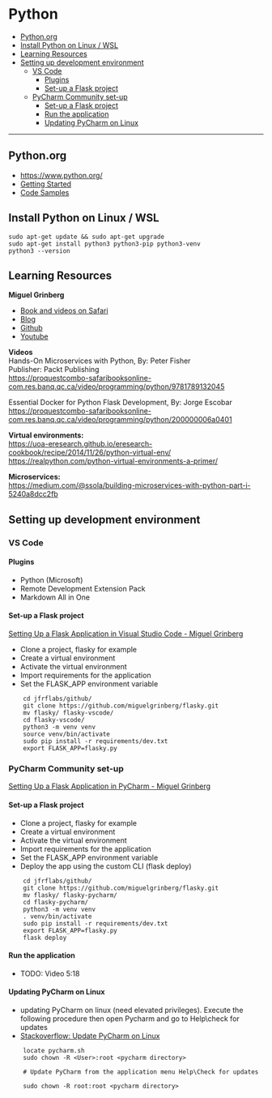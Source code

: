 # Python <!-- omit in toc -->

- [Python.org](#pythonorg)
- [Install Python on Linux / WSL](#install-python-on-linux--wsl)
- [Learning Resources](#learning-resources)
- [Setting up development environment](#setting-up-development-environment)
  - [VS Code](#vs-code)
    - [Plugins](#plugins)
    - [Set-up a Flask project](#set-up-a-flask-project)
  - [PyCharm Community set-up](#pycharm-community-set-up)
    - [Set-up a Flask project](#set-up-a-flask-project-1)
    - [Run the application](#run-the-application)
    - [Updating PyCharm on Linux](#updating-pycharm-on-linux)

---

## Python.org
- https://www.python.org/
- [Getting Started](https://www.python.org/about/gettingstarted/)
- [Code Samples](https://wiki.python.org/moin/BeginnersGuide/Examples)

## Install Python on Linux / WSL

```
sudo apt-get update && sudo apt-get upgrade
sudo apt-get install python3 python3-pip python3-venv
python3 --version
```

## Learning Resources

**Miguel Grinberg**
- [Book and videos on Safari](https://proquestcombo-safaribooksonline-com.res.banq.qc.ca/search?q=Miguel%20Grinberg)
- [Blog](https://blog.miguelgrinberg.com/)
- [Github](https://github.com/miguelgrinberg)
- [Youtube](https://www.youtube.com/channel/UCZJiXG_auf0o7LByqC1LHuQ)

**Videos**   
Hands-On Microservices with Python, By: Peter Fisher   
Publisher: Packt Publishing   
https://proquestcombo-safaribooksonline-com.res.banq.qc.ca/video/programming/python/9781789132045

Essential Docker for Python Flask Development, By: Jorge Escobar  
https://proquestcombo-safaribooksonline-com.res.banq.qc.ca/video/programming/python/200000006a0401

**Virtual environments:**    
https://uoa-eresearch.github.io/eresearch-cookbook/recipe/2014/11/26/python-virtual-env/
https://realpython.com/python-virtual-environments-a-primer/

**Microservices:**   
https://medium.com/@ssola/building-microservices-with-python-part-i-5240a8dcc2fb

## Setting up development environment

### VS Code

#### Plugins
  - Python (Microsoft)
  - Remote Development Extension Pack
  - Markdown All in One


#### Set-up a Flask project

[Setting Up a Flask Application in Visual Studio Code - Miguel Grinberg](https://youtu.be/UXqiVe6h3lA) 

- Clone a project, flasky for example
- Create a virtual environment
- Activate the virtual environment
- Import requirements for the application
- Set the FLASK_APP environment variable

```
    cd jfrflabs/github/
    git clone https://github.com/miguelgrinberg/flasky.git
    mv flasky/ flasky-vscode/
    cd flasky-vscode/
    python3 -m venv venv
    source venv/bin/activate
    sudo pip install -r requirements/dev.txt 
    export FLASK_APP=flasky.py

```

### PyCharm Community set-up

[Setting Up a Flask Application in PyCharm - Miguel Grinberg](https://youtu.be/bZUokrYanFM)  

#### Set-up a Flask project

- Clone a project, flasky for example
- Create a virtual environment
- Activate the virtual environment
- Import requirements for the application
- Set the FLASK_APP environment variable
- Deploy the app using the custom CLI (flask deploy)

```
    cd jfrflabs/github/
    git clone https://github.com/miguelgrinberg/flasky.git
    mv flasky/ flasky-pycharm/
    cd flasky-pycharm/
    python3 -m venv venv
    . venv/bin/activate
    sudo pip install -r requirements/dev.txt 
    export FLASK_APP=flasky.py
    flask deploy
```

#### Run the application

- TODO: Video 5:18

#### Updating PyCharm on Linux

- updating PyCharm on linux (need elevated privileges). Execute the following procedure then open Pycharm and go to Help\check for updates
- [Stackoverflow: Update PyCharm on Linux](https://stackoverflow.com/questions/23255033/update-pycharm-on-linux)


```
    locate pycharm.sh
    sudo chown -R <User>:root <pycharm directory>

    # Update PyCharm from the application menu Help\Check for updates

    sudo chown -R root:root <pycharm directory>
```
